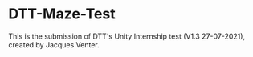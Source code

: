 # DTT-Maze-Test

This is the submission of DTT's Unity Internship test (V1.3 27-07-2021), created by Jacques Venter.
